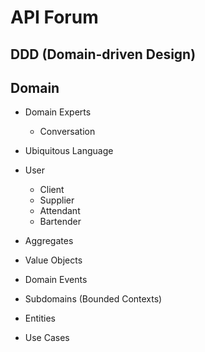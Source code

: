 # API Forum

## DDD (Domain-driven Design)

## Domain

- Domain Experts
    - Conversation
- Ubiquitous Language

- User
    - Client
    - Supplier
    - Attendant
    - Bartender

- Aggregates
- Value Objects
- Domain Events
- Subdomains (Bounded Contexts)
- Entities
- Use Cases

